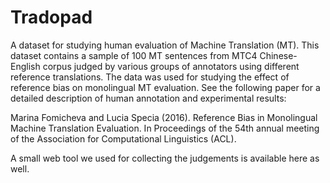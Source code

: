 # Tradopad

A dataset for studying human evaluation of Machine Translation (MT). This dataset contains a sample of 100 MT sentences from MTC4 Chinese-English corpus judged by various groups of annotators using different reference translations. The data was used for studying the effect of reference bias on monolingual MT evaluation. See the following paper for a detailed description of human annotation and experimental results:

Marina Fomicheva and Lucia Specia (2016). Reference Bias in Monolingual Machine Translation Evaluation. In Proceedings of the 54th annual meeting of the Association for Computational Linguistics (ACL).

A small web tool we used for collecting the judgements is available here as well.
